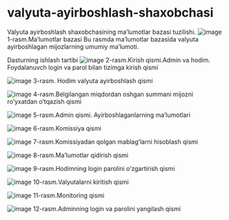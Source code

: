 # valyuta-ayirboshlash-shaxobchasi

Valyuta ayirboshlash shaxobchasining ma’lumotlar bazasi tuzilishi.
![image](https://user-images.githubusercontent.com/98663032/234186374-f723f4e9-3457-474f-b15a-e247366fb93e.png) 
1-rasm.Ma’lumotlar bazasi
Bu rasmda ma’lumotlar bazasida valyuta ayirboshlagan mijozlarning umumiy ma’lumoti.


Dasturning ishlash tartibi
![image](https://user-images.githubusercontent.com/98663032/234186585-56b77103-9f8f-422e-a83b-1d5ce498d003.png)
2-rasm.Kirish qismi.Admin va hodim. Foydalanuvch login va parol bilan tizimga kirish qismi





![image](https://user-images.githubusercontent.com/98663032/234186634-c1cea9b0-4699-42b3-9898-d45b664f21fd.png)
3-rasm. Hodim valyuta ayirboshlash qismi





![image](https://user-images.githubusercontent.com/98663032/234186667-75b17d39-e7c9-4f70-9915-cd99dc65e179.png)
4-rasm.Belgilangan miqdordan oshgan summani mijozni ro’yxatdan o’tqazish qismi





![image](https://user-images.githubusercontent.com/98663032/234186741-100b045d-5333-4388-9931-9901d66badf6.png)
5-rasm.Admin qismi. Ayirboshlaganlarning ma’lumotlari





![image](https://user-images.githubusercontent.com/98663032/234186777-62078345-545f-4945-bde7-488241712dc8.png)
6-rasm.Komissiya qismi





![image](https://user-images.githubusercontent.com/98663032/234186830-58d8a263-9bb0-4ff8-bb8a-c8d426c39246.png)
7-rasm.Komissiyadan qolgan mablag’larni hisoblash qismi





![image](https://user-images.githubusercontent.com/98663032/234186874-18f7655f-ff09-42d9-a6dc-cf76fa795b24.png)
8-rasm.Ma’lumotlar qidirish qismi





![image](https://user-images.githubusercontent.com/98663032/234186912-dde0876b-0213-47c3-9976-6b81ac207928.png)
9-rasm.Hodimning login parolini o’zgartirish qismi





![image](https://user-images.githubusercontent.com/98663032/234186949-76f93454-7506-4d8e-b26c-d1bde3ce08f7.png)
10-rasm.Valyutalarni kiritish qismi



![image](https://user-images.githubusercontent.com/98663032/234187012-b98e18f5-495c-4c90-aa53-60f9f3b7072e.png)
11-rasm.Monitoring qismi



![image](https://user-images.githubusercontent.com/98663032/234187067-d6b5321b-5ce1-4382-a5ef-cf8a1923ea88.png)
12-rasm.Adminning login va parolini yangilash qismi
